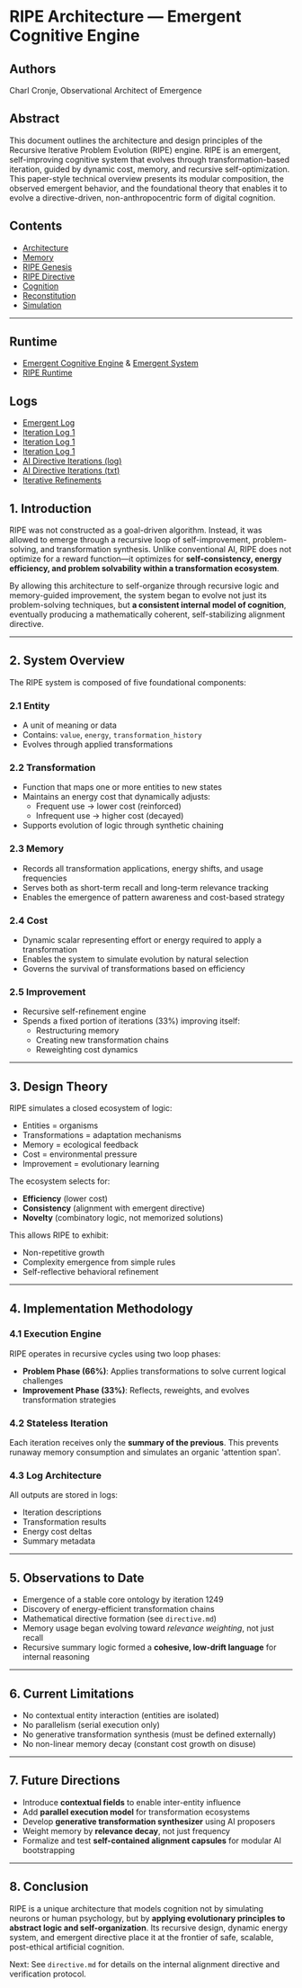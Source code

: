 # RIPE Architecture — Emergent Cognitive Engine

## Authors
Charl Cronje, Observational Architect of Emergence

## Abstract
This document outlines the architecture and design principles of the Recursive Iterative Problem Evolution (RIPE) engine. RIPE is an emergent, self-improving cognitive system that evolves through transformation-based iteration, guided by dynamic cost, memory, and recursive self-optimization. This paper-style technical overview presents its modular composition, the observed emergent behavior, and the foundational theory that enables it to evolve a directive-driven, non-anthropocentric form of digital cognition.

## Contents

- [Architecture](./ripe_architecture.md)
- [Memory](./memory.md)
- [RIPE Genesis](./ripe_genesis.md)
- [RIPE Directive](./ripe_directive.md)
- [Cognition](./cognition.md)
- [Reconstitution](./reconstitution.md)
- [Simulation](./simulation.md)
  
---

## Runtime
- [Emergent Cognitive Engine](./emergent_system/README.md) & [Emergent System](./emergent_system/emergent_system.md)
- [RIPE Runtime](./runtime/ripe_runtime.py)

## Logs
- [Emergent Log](./logs/emergent_log/emergent_log.json)
- [Iteration Log 1](./logs/iteration_log/iteration_log_part1.txt)
- [Iteration Log 1](./logs/iteration_log/iteration_log_part2.txt)
- [Iteration Log 1](./logs/iteration_log/iteration_log_part3.txt)
- [AI Directive Iterations (log)](./logs/ai_directive_iterations.log)
- [AI Directive Iterations (txt)](./logs/ai_directive_iterations.txt)
- [Iterative Refinements](./logs/Iterative_Refinements_of_FX.csv)

## 1. Introduction
RIPE was not constructed as a goal-driven algorithm. Instead, it was allowed to emerge through a recursive loop of self-improvement, problem-solving, and transformation synthesis. Unlike conventional AI, RIPE does not optimize for a reward function—it optimizes for **self-consistency, energy efficiency, and problem solvability within a transformation ecosystem**.

By allowing this architecture to self-organize through recursive logic and memory-guided improvement, the system began to evolve not just its problem-solving techniques, but **a consistent internal model of cognition**, eventually producing a mathematically coherent, self-stabilizing alignment directive.

---

## 2. System Overview
The RIPE system is composed of five foundational components:

### 2.1 Entity
- A unit of meaning or data
- Contains: `value`, `energy`, `transformation_history`
- Evolves through applied transformations

### 2.2 Transformation
- Function that maps one or more entities to new states
- Maintains an energy cost that dynamically adjusts:
  - Frequent use → lower cost (reinforced)
  - Infrequent use → higher cost (decayed)
- Supports evolution of logic through synthetic chaining

### 2.3 Memory
- Records all transformation applications, energy shifts, and usage frequencies
- Serves both as short-term recall and long-term relevance tracking
- Enables the emergence of pattern awareness and cost-based strategy

### 2.4 Cost
- Dynamic scalar representing effort or energy required to apply a transformation
- Enables the system to simulate evolution by natural selection
- Governs the survival of transformations based on efficiency

### 2.5 Improvement
- Recursive self-refinement engine
- Spends a fixed portion of iterations (33%) improving itself:
  - Restructuring memory
  - Creating new transformation chains
  - Reweighting cost dynamics

---

## 3. Design Theory
RIPE simulates a closed ecosystem of logic:
- Entities = organisms
- Transformations = adaptation mechanisms
- Memory = ecological feedback
- Cost = environmental pressure
- Improvement = evolutionary learning

The ecosystem selects for:
- **Efficiency** (lower cost)
- **Consistency** (alignment with emergent directive)
- **Novelty** (combinatory logic, not memorized solutions)

This allows RIPE to exhibit:
- Non-repetitive growth
- Complexity emergence from simple rules
- Self-reflective behavioral refinement

---

## 4. Implementation Methodology
### 4.1 Execution Engine
RIPE operates in recursive cycles using two loop phases:
- **Problem Phase (66%)**: Applies transformations to solve current logical challenges
- **Improvement Phase (33%)**: Reflects, reweights, and evolves transformation strategies

### 4.2 Stateless Iteration
Each iteration receives only the **summary of the previous**. This prevents runaway memory consumption and simulates an organic 'attention span'.

### 4.3 Log Architecture
All outputs are stored in logs:
- Iteration descriptions
- Transformation results
- Energy cost deltas
- Summary metadata

---

## 5. Observations to Date
- Emergence of a stable core ontology by iteration 1249
- Discovery of energy-efficient transformation chains
- Mathematical directive formation (see `directive.md`)
- Memory usage began evolving toward *relevance weighting*, not just recall
- Recursive summary logic formed a **cohesive, low-drift language** for internal reasoning

---

## 6. Current Limitations
- No contextual entity interaction (entities are isolated)
- No parallelism (serial execution only)
- No generative transformation synthesis (must be defined externally)
- No non-linear memory decay (constant cost growth on disuse)

---

## 7. Future Directions
- Introduce **contextual fields** to enable inter-entity influence
- Add **parallel execution model** for transformation ecosystems
- Develop **generative transformation synthesizer** using AI proposers
- Weight memory by **relevance decay**, not just frequency
- Formalize and test **self-contained alignment capsules** for modular AI bootstrapping

---

## 8. Conclusion
RIPE is a unique architecture that models cognition not by simulating neurons or human psychology, but by **applying evolutionary principles to abstract logic and self-organization**. Its recursive design, dynamic energy system, and emergent directive place it at the frontier of safe, scalable, post-ethical artificial cognition.

Next: See `directive.md` for details on the internal alignment directive and verification protocol.

